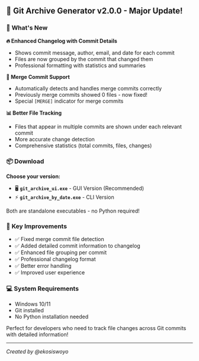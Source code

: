 ## 🎉 Git Archive Generator v2.0.0 - Major Update!

### 🚀 **What's New**

**🔥 Enhanced Changelog with Commit Details**
- Shows commit message, author, email, and date for each commit
- Files are now grouped by the commit that changed them
- Professional formatting with statistics and summaries

**🔀 Merge Commit Support** 
- Automatically detects and handles merge commits correctly
- Previously merge commits showed 0 files - now fixed!
- Special `[MERGE]` indicator for merge commits

**📊 Better File Tracking**
- Files that appear in multiple commits are shown under each relevant commit
- More accurate change detection
- Comprehensive statistics (total commits, files, changes)

### 📦 **Download**

**Choose your version:**
- 🖥️ **`git_archive_ui.exe`** - GUI Version (Recommended)
- ⚡ **`git_archive_by_date.exe`** - CLI Version

Both are standalone executables - no Python required!

### 🔧 **Key Improvements**

- ✅ Fixed merge commit file detection
- ✅ Added detailed commit information to changelog
- ✅ Enhanced file grouping per commit
- ✅ Professional changelog format
- ✅ Better error handling
- ✅ Improved user experience

### 💻 **System Requirements**
- Windows 10/11
- Git installed
- No Python installation needed

Perfect for developers who need to track file changes across Git commits with detailed information!

---
*Created by @ekosiswoyo*
